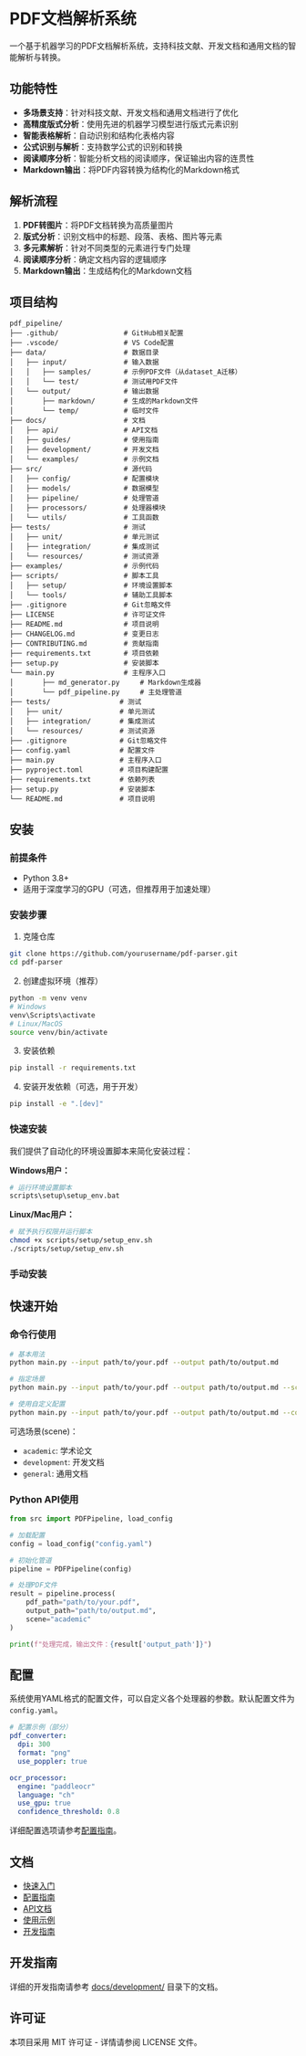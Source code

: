 # PDF文档解析系统

一个基于机器学习的PDF文档解析系统，支持科技文献、开发文档和通用文档的智能解析与转换。

## 功能特性

- **多场景支持**：针对科技文献、开发文档和通用文档进行了优化
- **高精度版式分析**：使用先进的机器学习模型进行版式元素识别
- **智能表格解析**：自动识别和结构化表格内容
- **公式识别与解析**：支持数学公式的识别和转换
- **阅读顺序分析**：智能分析文档的阅读顺序，保证输出内容的连贯性
- **Markdown输出**：将PDF内容转换为结构化的Markdown格式

## 解析流程

1. **PDF转图片**：将PDF文档转换为高质量图片
2. **版式分析**：识别文档中的标题、段落、表格、图片等元素
3. **多元素解析**：针对不同类型的元素进行专门处理
4. **阅读顺序分析**：确定文档内容的逻辑顺序
5. **Markdown输出**：生成结构化的Markdown文档

## 项目结构

```
pdf_pipeline/
├── .github/                # GitHub相关配置
├── .vscode/                # VS Code配置
├── data/                   # 数据目录
│   ├── input/              # 输入数据
│   │   ├── samples/        # 示例PDF文件（从dataset_A迁移）
│   │   └── test/           # 测试用PDF文件
│   └── output/             # 输出数据
│       ├── markdown/       # 生成的Markdown文件
│       └── temp/           # 临时文件
├── docs/                   # 文档
│   ├── api/                # API文档
│   ├── guides/             # 使用指南
│   ├── development/        # 开发文档
│   └── examples/           # 示例文档
├── src/                    # 源代码
│   ├── config/             # 配置模块
│   ├── models/             # 数据模型
│   ├── pipeline/           # 处理管道
│   ├── processors/         # 处理器模块
│   └── utils/              # 工具函数
├── tests/                  # 测试
│   ├── unit/               # 单元测试
│   ├── integration/        # 集成测试
│   └── resources/          # 测试资源
├── examples/               # 示例代码
├── scripts/                # 脚本工具
│   ├── setup/              # 环境设置脚本
│   └── tools/              # 辅助工具脚本
├── .gitignore              # Git忽略文件
├── LICENSE                 # 许可证文件
├── README.md               # 项目说明
├── CHANGELOG.md            # 变更日志
├── CONTRIBUTING.md         # 贡献指南
├── requirements.txt        # 项目依赖
├── setup.py                # 安装脚本
└── main.py                 # 主程序入口
│       ├── md_generator.py     # Markdown生成器
│       └── pdf_pipeline.py     # 主处理管道
├── tests/                 # 测试
│   ├── unit/              # 单元测试
│   ├── integration/       # 集成测试
│   └── resources/         # 测试资源
├── .gitignore             # Git忽略文件
├── config.yaml            # 配置文件
├── main.py                # 主程序入口
├── pyproject.toml         # 项目构建配置
├── requirements.txt       # 依赖列表
├── setup.py               # 安装脚本
└── README.md              # 项目说明
```

## 安装

### 前提条件

- Python 3.8+
- 适用于深度学习的GPU（可选，但推荐用于加速处理）

### 安装步骤

1. 克隆仓库

```bash
git clone https://github.com/yourusername/pdf-parser.git
cd pdf-parser
```

2. 创建虚拟环境（推荐）

```bash
python -m venv venv
# Windows
venv\Scripts\activate
# Linux/MacOS
source venv/bin/activate
```

3. 安装依赖

```bash
pip install -r requirements.txt
```

4. 安装开发依赖（可选，用于开发）

```bash
pip install -e ".[dev]"
```

### 快速安装

我们提供了自动化的环境设置脚本来简化安装过程：

**Windows用户：**
```bash
# 运行环境设置脚本
scripts\setup\setup_env.bat
```

**Linux/Mac用户：**
```bash
# 赋予执行权限并运行脚本
chmod +x scripts/setup/setup_env.sh
./scripts/setup/setup_env.sh
```

### 手动安装

## 快速开始

### 命令行使用

```bash
# 基本用法
python main.py --input path/to/your.pdf --output path/to/output.md

# 指定场景
python main.py --input path/to/your.pdf --output path/to/output.md --scene academic

# 使用自定义配置
python main.py --input path/to/your.pdf --output path/to/output.md --config path/to/config.yaml
```

可选场景(scene)：
- `academic`: 学术论文
- `development`: 开发文档
- `general`: 通用文档

### Python API使用

```python
from src import PDFPipeline, load_config

# 加载配置
config = load_config("config.yaml")

# 初始化管道
pipeline = PDFPipeline(config)

# 处理PDF文件
result = pipeline.process(
    pdf_path="path/to/your.pdf",
    output_path="path/to/output.md",
    scene="academic"
)

print(f"处理完成，输出文件：{result['output_path']}")
```

## 配置

系统使用YAML格式的配置文件，可以自定义各个处理器的参数。默认配置文件为`config.yaml`。

```yaml
# 配置示例（部分）
pdf_converter:
  dpi: 300
  format: "png"
  use_poppler: true

ocr_processor:
  engine: "paddleocr"
  language: "ch"
  use_gpu: true
  confidence_threshold: 0.8
```

详细配置选项请参考[配置指南](docs/guides/configuration.md)。

## 文档

- [快速入门](docs/guides/getting_started.md)
- [配置指南](docs/guides/configuration.md)
- [API文档](docs/api/README.md)
- [使用示例](docs/examples/README.md)
- [开发指南](docs/development/README.md)

## 开发指南

详细的开发指南请参考 [docs/development/](docs/development/) 目录下的文档。

## 许可证

本项目采用 MIT 许可证 - 详情请参阅 LICENSE 文件。
